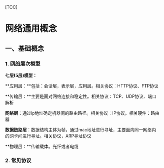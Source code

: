 [TOC]

# 网络通用概念

## 一、基础概念

### 1. 网络层次模型

**七层(5层)模型：**

**应用层：**包括：会话层，表示层，应用层。相关协议：HTTP协议、FTP协议

**传输层：**主要是面对网络连接和稳定性。相关协议：TCP、UDP协议、端口解析

**网络层**：通过ip地址确定机器间的路由路径。相关协议：IP协议。相关硬件：路由器

**数据链路层**：数据结构主体为帧，通过mac地址进行寻址，主要面向同一网络内的网卡间进行寻址。相关协议，ARP寻址协议

**物理层：**传输载体。光纤或者电缆

### 2. 常见协议